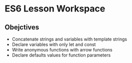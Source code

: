 # ES6 Lesson Workspace

## Obejctives

* Concatenate strings and variables with template strings
* Declare variables with only let and const
* Write anonymous functions with arrow functions
* Declare defaults values for function parameters